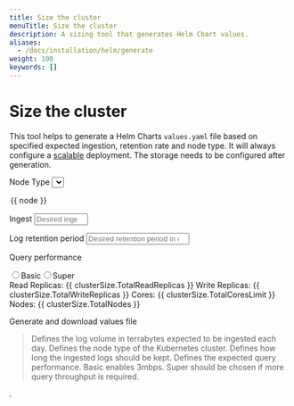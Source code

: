 ```yaml
---
title: Size the cluster 
menuTitle: Size the cluster 
description: A sizing tool that generates Helm Chart values.
aliases:
  - /docs/installation/helm/generate
weight: 100
keywords: []
---
```


<link rel="stylesheet" href="../../logql/analyzer/style.css">

# Size the cluster
<!-- vale Grafana.Quotes = NO -->
<!-- vale Grafana.Quotes = YES -->

This tool helps to generate a Helm Charts `values.yaml` file based on specified
 expected ingestion, retention rate and node type. It will always configure a
 [scalable](../../fundamentals/architecture/deployment-modes/#simple-scalable-deployment-mode) deployment. The storage needs to be configured after generation.

<div id="app">

  <label class="icon question" v-on:mouseover="help='node'" v-on:mouseleave="help=null">Node Type</label>
  <select name="node-type" v-model="node"> 
  <option v-for="node of nodes">{{ node }}</option>
  </select>

  <label class="fa fa-question" v-on:mouseover="help='ingest'" v-on:mouseleave="help=null">Ingest</label>
  <input v-model="ingest" name="ingest" placeholder="Desired ingest in GiB/day" type="number" max="1048576" min="0"/>

  <label class="fa fa-question" v-on:mouseover="help='retention'" v-on:mouseleave="help=null">Log retention period</label>
  <input v-model="retention" name="retention" placeholder="Desired retention period in days" type="number" min="0"/>

  <label class="fa fa-question" v-on:mouseover="help='queryperf'" v-on:mouseleave="help=null">Query performance</label>
  <div id="queryperf" style="display: inline-flex;">
  <label for="basic">
  <input type="radio" id="basic" value="Basic" v-model="queryperf"/>Basic
  </label>

  <label for="super">
  <input type="radio" id="super" value="Super" v-model="queryperf"/>Super
  </label>
  </div>

  <div v-if="clusterSize">
  Read Replicas: {{ clusterSize.TotalReadReplicas }}
  Write Replicas: {{ clusterSize.TotalWriteReplicas }}
  Cores: {{ clusterSize.TotalCoresLimit }}
  Nodes: {{ clusterSize.TotalNodes }}
  </div>

  <a v-bind:href="helmURL" class="primary-button">Generate and download values file</a>

  <blockquote v-if="help">
    <span v-if="help === 'ingest'">
    Defines the log volume in terrabytes expected to be ingested each day.
    </span>
    <span v-else-if="help === 'node'">
    Defines the node type of the Kubernetes cluster.
    </span>
    <span v-else-if="help === 'retention'">
    Defines how long the ingested logs should be kept.
    </span>
    <span v-else-if="help === 'queryperf'">
    Defines the expected query performance. Basic enables 3mbps. Super should be chosen if more query throughput is required.
    </span>
  </blockquote>
</div>

<script src="https://unpkg.com/vue@3/dist/vue.global.prod.js"></script>
.<style>

#app label.icon.question::after {
  content: '\f29c';
  display: inline-block;
  font: normal normal normal 14px/1 FontAwesome;
  padding-left: 8px;
}

#app #queryperf label {
  padding: 1em;
  text-align: center;
}

#app #queryperf label input {
  display: block;
}

#app a {
  padding: .5em;

}
</style>

<script>
//const API_URL = `https://logql-analyzer.grafana.net/next/api/sizing`
const API_URL = `http://localhost:3001/api/sizing`
const { createApp } = Vue

createApp({
  data() {
    return {
      nodes: ["Loading..."],
      node: "Loading...",
      ingest: null,
      retention: null,
      queryperf: 'Basic',
      help: null,
      clusterSize: null
    }
  },

  computed: {
    helmURL() {
      const bytesDayIngest = this.ingest * 1024 * 1024 * 1024
      return `${API_URL}/helm?node-type=${encodeURIComponent(this.node)}&ingest=${encodeURIComponent(bytesDayIngest)}&retention=${encodeURIComponent(this.retention)}&queryperf=${encodeURIComponent(this.queryperf)}`
    }
  },

  created() {
    // fetch on init
    this.fetchNodeTypes()
  },

  methods: {
    async fetchNodeTypes() {
      const url = `${API_URL}/nodes`
      this.nodes = await (await fetch(url,{mode: 'cors'})).json()
    },
    async calculateClusterSize() {
      if (this.node == 'Loading...' || this.ingest == null || this.retention == null) {
        return
      }
      const url = `${API_URL}/cluster?node-type=${encodeURIComponent(this.node)}&ingest=${encodeURIComponent(this.ingest)}&retention=${encodeURIComponent(this.retention)}&queryperf=${encodeURIComponent(this.queryperf)}`
      console.log(url)
      this.clusterSize = await (await fetch(url,{mode: 'cors'})).json()
    }
  },

  watch: {
    node:      'calculateClusterSize',
    ingest:    'calculateClusterSize',
    retention: 'calculateClusterSize',
    queryperf: 'calculateClusterSize'
  }
}).mount('#app')
</script>
